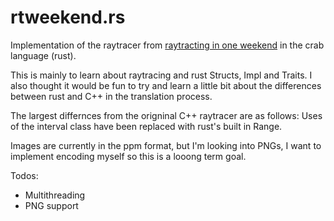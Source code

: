 # rtweekend.rs
Implementation of the raytracer from [raytracting in one weekend](https://github.com/RayTracing) in the crab language (rust).

This is mainly to learn about raytracing and rust Structs, Impl and Traits.
I also thought it would be fun to try and learn a little bit about the differences between rust and C++ in the translation process. 

The largest differnces from the origninal C++ raytracer are as follows:
Uses of the interval class have been replaced with rust's built in Range.


Images are currently in the ppm format, but I'm looking into PNGs, I want to implement encoding myself so this is a looong term goal.

Todos:

- Multithreading
- PNG support

